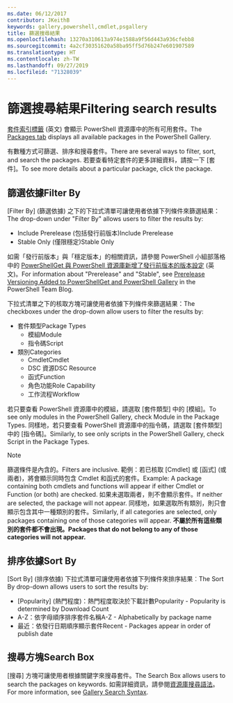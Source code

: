 ```yaml
---
ms.date: 06/12/2017
contributor: JKeithB
keywords: gallery,powershell,cmdlet,psgallery
title: 篩選搜尋結果
ms.openlocfilehash: 13270a310613a974e1588a9f56d443a936cfebb8
ms.sourcegitcommit: 4a2cf30351620a58ba95ff5d76b247e601907589
ms.translationtype: HT
ms.contentlocale: zh-TW
ms.lasthandoff: 09/27/2019
ms.locfileid: "71328039"
---
```

# <a name="filtering-search-results"></a><span data-ttu-id="0da05-103">篩選搜尋結果</span><span class="sxs-lookup"><span data-stu-id="0da05-103">Filtering search results</span></span>

<span data-ttu-id="0da05-104">[套件索引標籤](https://www.powershellgallery.com/packages) \(英文\) 會顯示 PowerShell 資源庫中的所有可用套件。</span><span class="sxs-lookup"><span data-stu-id="0da05-104">The [Packages tab](https://www.powershellgallery.com/packages) displays all available packages in the PowerShell Gallery.</span></span>

<span data-ttu-id="0da05-105">有數種方式可篩選、排序和搜尋套件。</span><span class="sxs-lookup"><span data-stu-id="0da05-105">There are several ways to filter, sort, and search the packages.</span></span>
<span data-ttu-id="0da05-106">若要查看特定套件的更多詳細資料，請按一下 [套件]。</span><span class="sxs-lookup"><span data-stu-id="0da05-106">To see more details about a particular package, click the package.</span></span>

## <a name="filter-by"></a><span data-ttu-id="0da05-107">篩選依據</span><span class="sxs-lookup"><span data-stu-id="0da05-107">Filter By</span></span>

<span data-ttu-id="0da05-108">[Filter By] \(篩選依據\) 之下的下拉式清單可讓使用者依據下列條件來篩選結果：</span><span class="sxs-lookup"><span data-stu-id="0da05-108">The drop-down under "Filter By" allows users to filter the results by:</span></span>
- <span data-ttu-id="0da05-109">Include Prerelease (包括發行前版本)</span><span class="sxs-lookup"><span data-stu-id="0da05-109">Include Prerelease</span></span>
- <span data-ttu-id="0da05-110">Stable Only (僅限穩定)</span><span class="sxs-lookup"><span data-stu-id="0da05-110">Stable Only</span></span>

<span data-ttu-id="0da05-111">如需「發行前版本」與「穩定版本」的相關資訊，請參閱 PowerShell 小組部落格中的 [PowerShellGet 與 PowerShell 資源庫新增了發行前版本的版本設定](https://blogs.msdn.microsoft.com/powershell/2017/12/05/prerelease-versioning-added-to-powershellget-and-powershell-gallery/) \(英文\)。</span><span class="sxs-lookup"><span data-stu-id="0da05-111">For information about "Prerelease" and "Stable", see [Prerelease Versioning Added to PowerShellGet and PowerShell Gallery](https://blogs.msdn.microsoft.com/powershell/2017/12/05/prerelease-versioning-added-to-powershellget-and-powershell-gallery/) in the PowerShell Team Blog.</span></span>

<span data-ttu-id="0da05-112">下拉式清單之下的核取方塊可讓使用者依據下列條件來篩選結果：</span><span class="sxs-lookup"><span data-stu-id="0da05-112">The checkboxes under the drop-down allow users to filter the results by:</span></span>
- <span data-ttu-id="0da05-113">套件類型</span><span class="sxs-lookup"><span data-stu-id="0da05-113">Package Types</span></span>
  - <span data-ttu-id="0da05-114">模組</span><span class="sxs-lookup"><span data-stu-id="0da05-114">Module</span></span>
  - <span data-ttu-id="0da05-115">指令碼</span><span class="sxs-lookup"><span data-stu-id="0da05-115">Script</span></span>
- <span data-ttu-id="0da05-116">類別</span><span class="sxs-lookup"><span data-stu-id="0da05-116">Categories</span></span>
  - <span data-ttu-id="0da05-117">Cmdlet</span><span class="sxs-lookup"><span data-stu-id="0da05-117">Cmdlet</span></span>
  - <span data-ttu-id="0da05-118">DSC 資源</span><span class="sxs-lookup"><span data-stu-id="0da05-118">DSC Resource</span></span>
  - <span data-ttu-id="0da05-119">函式</span><span class="sxs-lookup"><span data-stu-id="0da05-119">Function</span></span>
  - <span data-ttu-id="0da05-120">角色功能</span><span class="sxs-lookup"><span data-stu-id="0da05-120">Role Capability</span></span>
  - <span data-ttu-id="0da05-121">工作流程</span><span class="sxs-lookup"><span data-stu-id="0da05-121">Workflow</span></span>

<span data-ttu-id="0da05-122">若只要查看 PowerShell 資源庫中的模組，請選取 [套件類型] 中的 [模組]。</span><span class="sxs-lookup"><span data-stu-id="0da05-122">To see only modules in the PowerShell Gallery, check Module in the Package Types.</span></span>
<span data-ttu-id="0da05-123">同樣地，若只要查看 PowerShell 資源庫中的指令碼，請選取 [套件類型] 中的 [指令碼]。</span><span class="sxs-lookup"><span data-stu-id="0da05-123">Similarly, to see only scripts in the PowerShell Gallery, check Script in the Package Types.</span></span>

> [!NOTE]
> <span data-ttu-id="0da05-124">篩選條件是內含的。</span><span class="sxs-lookup"><span data-stu-id="0da05-124">Filters are inclusive.</span></span>
> <span data-ttu-id="0da05-125">範例：若已核取 [Cmdlet] 或 [函式] (或兩者)，將會顯示同時包含 Cmdlet 和函式的套件。</span><span class="sxs-lookup"><span data-stu-id="0da05-125">Example: A package containing both cmdlets and functions will appear if either Cmdlet or Function (or both) are checked.</span></span>
> <span data-ttu-id="0da05-126">如果未選取兩者，則不會顯示套件。</span><span class="sxs-lookup"><span data-stu-id="0da05-126">If neither are selected, the package will not appear.</span></span>
> <span data-ttu-id="0da05-127">同樣地，如果選取所有類別，則只會顯示包含其中一種類別的套件。</span><span class="sxs-lookup"><span data-stu-id="0da05-127">Similarly, if all categories are selected, only packages containing one of those categories will appear.</span></span>
> <span data-ttu-id="0da05-128">**不屬於所有這些類別的套件都不會出現。**</span><span class="sxs-lookup"><span data-stu-id="0da05-128">**Packages that do not belong to any of those categories will not appear.**</span></span>

## <a name="sort-by"></a><span data-ttu-id="0da05-129">排序依據</span><span class="sxs-lookup"><span data-stu-id="0da05-129">Sort By</span></span>

<span data-ttu-id="0da05-130">[Sort By] \(排序依據\) 下拉式清單可讓使用者依據下列條件來排序結果︰</span><span class="sxs-lookup"><span data-stu-id="0da05-130">The Sort By drop-down allows users to sort the results by:</span></span>
- <span data-ttu-id="0da05-131">[Popularity] \(熱門程度\)：熱門程度取決於下載計數</span><span class="sxs-lookup"><span data-stu-id="0da05-131">Popularity - Popularity is determined by Download Count</span></span>
- <span data-ttu-id="0da05-132">A-Z：依字母順序排序套件名稱</span><span class="sxs-lookup"><span data-stu-id="0da05-132">A-Z - Alphabetically by package name</span></span>
- <span data-ttu-id="0da05-133">最近：依發行日期順序顯示套件</span><span class="sxs-lookup"><span data-stu-id="0da05-133">Recent - Packages appear in order of publish date</span></span>

## <a name="search-box"></a><span data-ttu-id="0da05-134">搜尋方塊</span><span class="sxs-lookup"><span data-stu-id="0da05-134">Search Box</span></span>

<span data-ttu-id="0da05-135">[搜尋] 方塊可讓使用者根據關鍵字來搜尋套件。</span><span class="sxs-lookup"><span data-stu-id="0da05-135">The Search Box allows users to search the packages on keywords.</span></span>
<span data-ttu-id="0da05-136">如需詳細資訊，請參閱[資源庫搜尋語法](search-syntax.md)。</span><span class="sxs-lookup"><span data-stu-id="0da05-136">For more information, see [Gallery Search Syntax](search-syntax.md).</span></span>
